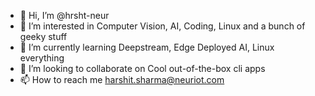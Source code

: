 - 👋 Hi, I’m @hrsht-neur
- 👀 I’m interested in Computer Vision, AI, Coding, Linux and a bunch of geeky stuff
- 🌱 I’m currently learning Deepstream, Edge Deployed AI, Linux everything
- 💞️ I’m looking to collaborate on Cool out-of-the-box cli apps
- 📫 How to reach me harshit.sharma@neuriot.com

<!---
hrsht-neur/hrsht-neur is a ✨ special ✨ repository because its `README.md` (this file) appears on your GitHub profile.
You can click the Preview link to take a look at your changes.
--->
